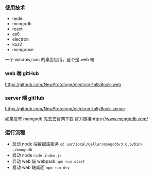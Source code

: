 ### 使用技术

- node
- mongodb
- react
- es6
- electron
- koa2
- mongoose

一个 window,mac 的桌面应用，这个是 web 端

### web 端 gitHub

https://github.com/NewPrototype/electron-tallyBook-web

### server 端 gitHub

https://github.com/NewPrototype/electron-tallyBook-server


如果没有 mongodb 先去去官网下载 官方链接https://www.mongodb.com/

### 运行流程

- 启动 node 端数据库服务 `cd usr/local/Cellar/mongodb/3.6.5/bin/` `./mongodb`
- 启动 node `node index.js`
- 启动 web 端 webpack `npm run start`
- 启动 web 端桌面 `npm run dev`
